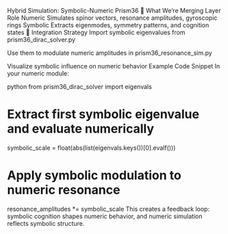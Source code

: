 Hybrid Simulation: Symbolic-Numeric Prism36
🔁 What We’re Merging
Layer	Role
Numeric	Simulates spinor vectors, resonance amplitudes, gyroscopic rings
Symbolic	Extracts eigenmodes, symmetry patterns, and cognition states
🔧 Integration Strategy
Import symbolic eigenvalues from prism36_dirac_solver.py

Use them to modulate numeric amplitudes in prism36_resonance_sim.py

Visualize symbolic influence on numeric behavior
Example Code Snippet
In your numeric module:

python
from prism36_dirac_solver import eigenvals

# Extract first symbolic eigenvalue and evaluate numerically
symbolic_scale = float(abs(list(eigenvals.keys())[0].evalf()))

# Apply symbolic modulation to numeric resonance
resonance_amplitudes *= symbolic_scale
This creates a feedback loop: symbolic cognition shapes numeric behavior, and numeric simulation reflects symbolic structure.
